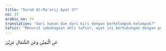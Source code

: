 ```yaml
---
title: "Surah Al-Ma'arij Ayat 37"
no: 37
arabic_no: ٣٧
translation: "dari kanan dan dari kiri dengan berkelompok-kelompok?"
tafsir: "Menurut sebahagian ahli tafsir, ayat ini berhubungan dengan peristiwa ketika Rasulullah saw salat dan membaca Al-Qur‘an di dekat Ka‘bah. Lalu orang-orang musyrik berkumpul berkelompok-kelompok di dekatnya sambil mengejek dan mengatakan bahwa mereka lebih pantas masuk surga daripada kaum Muslimin, karena mereka lebih mulia.\n\nOrang-orang musyrik Mekah yang datang kepada Nabi bergegas duduk di kanan dan di kiri beliau untuk mendengar dan memperhatikan ayat-ayat yang beliau baca, seakan-akan mereka mengimaninya. Bila mendengar Nabi saw membaca Al-Qur‘an, mereka memelototkan mata seperti orang ketakutan. Mereka duduk di kanan-kiri Rasulullah berkelompok-kelompok dan seakan-akan memperhatikan ayat-ayat yang dibacakan itu. Mereka juga mengangguk-anggukkan kepala, tetapi maksud mereka sesungguhnya untuk menghina Nabi Muhammad."
---
```

عَنِ الْيَمِيْنِ وَعَنِ الشِّمَالِ عِزِيْنَ 